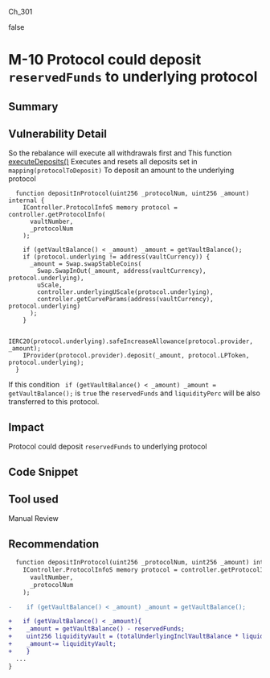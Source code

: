Ch_301

false

# M-10 Protocol could deposit `reservedFunds` to underlying protocol

## Summary

## Vulnerability Detail
So the rebalance will execute all withdrawals first and This function  [executeDeposits()](https://github.com/sherlock-audit/2023-01-derby/blob/main/derby-yield-optimiser/contracts/Vault.sol#L269-L276) Executes and resets all deposits set in `mapping(protocolToDeposit)`
To deposit an amount to the underlying protocol
```solidity
  function depositInProtocol(uint256 _protocolNum, uint256 _amount) internal {
    IController.ProtocolInfoS memory protocol = controller.getProtocolInfo(
      vaultNumber,
      _protocolNum
    );

    if (getVaultBalance() < _amount) _amount = getVaultBalance();
    if (protocol.underlying != address(vaultCurrency)) {
      _amount = Swap.swapStableCoins(
        Swap.SwapInOut(_amount, address(vaultCurrency), protocol.underlying),
        uScale,
        controller.underlyingUScale(protocol.underlying),
        controller.getCurveParams(address(vaultCurrency), protocol.underlying)
      );
    }

    IERC20(protocol.underlying).safeIncreaseAllowance(protocol.provider, _amount);
    IProvider(protocol.provider).deposit(_amount, protocol.LPToken, protocol.underlying);
  }
```
If this condition ` if (getVaultBalance() < _amount) _amount = getVaultBalance();` is `true` the `reservedFunds` and `liquidityPerc` will be also transferred to this protocol.

## Impact
Protocol could deposit `reservedFunds` to underlying protocol
## Code Snippet

## Tool used

Manual Review

## Recommendation
```diff
  function depositInProtocol(uint256 _protocolNum, uint256 _amount) internal {
    IController.ProtocolInfoS memory protocol = controller.getProtocolInfo(
      vaultNumber,
      _protocolNum
    );

-    if (getVaultBalance() < _amount) _amount = getVaultBalance();

+   if (getVaultBalance() < _amount){
+    _amount = getVaultBalance() - reservedFunds;
+    uint256 liquidityVault = (totalUnderlyingInclVaultBalance * liquidityPerc) / 100;
+    _amount-= liquidityVault; 
+    }  
  ...
}
```

